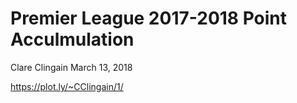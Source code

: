 Premier League 2017-2018 Point Acculmulation
================
Clare Clingain
March 13, 2018

<https://plot.ly/~CClingain/1/>

